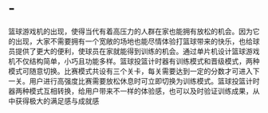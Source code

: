 # -
篮球游戏机的出现，使得当代有着高压力的人群在家也能拥有放松的机会。因为它的出现，大家不需要拥有一个宽敞的场地也能尽情体验打篮球带来的快乐，也给球员提供了更大的便利，使球员在家就能得到训练的机会。通过单片机设计篮球游戏机不仅结构简单，小巧且功能多样。篮球投篮计时器有训练模式和晋级模式，两种模式可随意切换。比赛模式共设有三个关卡，每关需要达到一定的分数才可进入下一关。用户进行高强度比赛需要放松休息时可立即切换为训练模式。篮球投篮计时器两种模式互相转换，给用户带来不一样的体验感，也可以及时验证训练成果，从中获得极大的满足感与成就感
